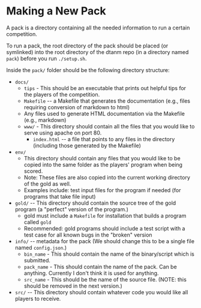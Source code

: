 # Making a New Pack

A pack is a directory containing all the needed information to run a certain competition.

To run a pack, the root directory of the pack should be placed (or symlinked) into the root directory of the dtanm repo (in a directory named `pack`) before you run `./setup.sh`.

Inside the `pack/` folder should be the following directory structure:

- `docs/`
	- `tips` - This should be an executable that prints out helpful tips for the players of the competition.
	- `Makefile` -- a Makefile that generates the documentation (e.g., files requiring conversion of markdown to html)
	- Any files used to generate HTML documentation via the Makefile (e.g., markdown)
	- `www/` - This directory should contain all the files that you would like to serve using apache on port 80.
		- `index.html` -- a file that points to any files in the directory (including those generated by the Makefile)
- `env/`
	- This directory should contain any files that you would like to be copied into the same folder as the players' program when being scored.
	- Note: These files are also copied into the current working directory of the gold as well.
	- Examples include: test input files for the program if needed (for programs that take file input)
- `gold/` -- This directory should contain the source tree of the gold program (a "perfect" version of the program.) 
	- gold must include a `Makefile` for installation that builds a program called `gold`
	- Recommended: gold programs should include a test script with a test case for all known bugs in the "broken" version
- `info/` -- metadata for the pack (We should change this to be a single file named `config.json`.)
	- `bin_name` - This should contain the name of the binary/script which is submitted.
	- `pack_name` - This should contain the name of the pack. Can be anything. Currently I don't think it is used for anything.
	- `src_name` - This should be the name of the source file. (NOTE: this should be removed in the next version.)
- `src/` -- This directory should contain whatever code you would like all players to receive.
